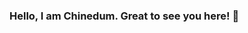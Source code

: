 ### Hello, I am Chinedum. Great to see you here! 👋

<!--
**chinedumc/chinedumc** is a ✨ _special_ ✨ repository because its `README.md` (this file) appears on your GitHub profile.

Here are some ideas to get you started:

- 🔭 I’m currently working on a front end project using NextJS/ReactJS and Typescript 
- 🌱 I’m currently learning NodeJS and Android Mobile development
- 👯 I’m looking to collaborate on open source front end projects
- 🤔 I’m looking for help with ...
- 💬 Ask me about getting your github account to look cool like mine
- 📫 How to reach me: chibokachinedum@gmail.com
- 😄 Pronouns: He/Him
- ⚡ Fun fact: I take cool photographs; portraits and events. See for yourself (put ig link-block)
-->








<!--START_SECTION:activity-->
